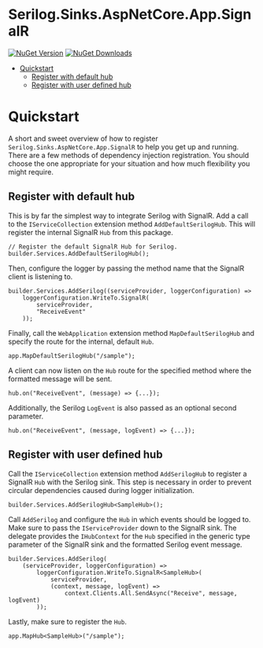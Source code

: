 
# Serilog.Sinks.AspNetCore.App.SignalR

[![NuGet Version](https://img.shields.io/nuget/v/Serilog.Sinks.AspNetCore.App.SignalR.svg)](https://www.nuget.org/packages/Serilog.Sinks.AspNetCore.App.SignalR/) [![NuGet Downloads](https://img.shields.io/nuget/dt/Serilog.Sinks.AspNetCore.App.SignalR.svg)](https://www.nuget.org/packages/Serilog.Sinks.AspNetCore.App.SignalR/) 

- [Quickstart](#quickstart)
    * [Register with default hub](#register-with-default-hub)
    * [Register with user defined hub](#register-with-user-defined-hub)

# Quickstart

A short and sweet overview of how to register `Serilog.Sinks.AspNetCore.App.SignalR` to help you get up and running. There are a few methods of dependency injection registration. You should choose the one appropriate for your situation and how much flexibility you might require.

## Register with default hub

This is by far the simplest way to integrate Serilog with SignalR. Add a call to the `IServiceCollection` extension method `AddDefaultSerilogHub`. This will register the internal SignalR `Hub` from this package.

    // Register the default SignalR Hub for Serilog.
    builder.Services.AddDefaultSerilogHub();

Then, configure the logger by passing the method name that the SignalR client is listening to.

    builder.Services.AddSerilog((serviceProvider, loggerConfiguration) => 
        loggerConfiguration.WriteTo.SignalR(
            serviceProvider, 
            "ReceiveEvent"
        ));

Finally, call the `WebApplication` extension method `MapDefaultSerilogHub` and specify the route for the internal, default `Hub`.

    app.MapDefaultSerilogHub("/sample");

A client can now listen on the `Hub` route for the specified method where the formatted message will be sent.

    hub.on("ReceiveEvent", (message) => {...});

Additionally, the Serilog `LogEvent` is also passed as an optional second parameter.

    hub.on("ReceiveEvent", (message, logEvent) => {...});

## Register with user defined hub

Call the `IServiceCollection` extension method `AddSerilogHub` to register a SignalR `Hub` with the Serilog sink. This step is necessary in order to prevent circular dependencies caused during logger initialization.

    builder.Services.AddSerilogHub<SampleHub>();

Call `AddSerilog` and configure the `Hub` in which events should be logged to. Make sure to pass the `IServiceProvider` down to the SignalR sink. The delegate provides the `IHubContext` for the `Hub` specified in the generic type parameter of the SignalR sink and the formatted Serilog event message.

    builder.Services.AddSerilog(
        (serviceProvider, loggerConfiguration) => 
            loggerConfiguration.WriteTo.SignalR<SampleHub>(
                serviceProvider, 
                (context, message, logEvent) => 
                    context.Clients.All.SendAsync("Receive", message, logEvent)
            ));

Lastly, make sure to register the `Hub`.

    app.MapHub<SampleHub>("/sample");

